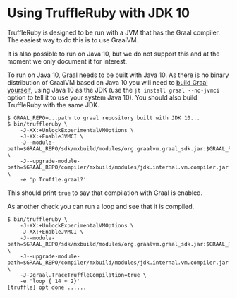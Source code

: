 # Using TruffleRuby with JDK 10

TruffleRuby is designed to be run with a JVM that has the Graal compiler. The
easiest way to do this is to use GraalVM.

It is also possible to run on Java 10, but we do not support this and at the
moment we only document it for interest.

To run on Java 10, Graal needs to be built with Java 10. As there is no binary
distribution of GraalVM based on Java 10 you will need to
[build Graal yourself](../contributor/building-graal.md), using Java 10 as the
JDK (use the `jt install graal --no-jvmci` option to tell it to use your system
Java 10). You should also build TruffleRuby with the same JDK.

```
$ GRAAL_REPO=...path to graal repository built with JDK 10...
$ bin/truffleruby \
    -J-XX:+UnlockExperimentalVMOptions \
    -J-XX:+EnableJVMCI \
    -J--module-path=$GRAAL_REPO/sdk/mxbuild/modules/org.graalvm.graal_sdk.jar:$GRAAL_REPO/truffle/mxbuild/modules/com.oracle.truffle.truffle_api.jar \
    -J--upgrade-module-path=$GRAAL_REPO/compiler/mxbuild/modules/jdk.internal.vm.compiler.jar \
    -e 'p Truffle.graal?'
```

This should print `true` to say that compilation with Graal is enabled.

As another check you can run a loop and see that it is compiled.

```
$ bin/truffleruby \
    -J-XX:+UnlockExperimentalVMOptions \
    -J-XX:+EnableJVMCI \
    -J--module-path=$GRAAL_REPO/sdk/mxbuild/modules/org.graalvm.graal_sdk.jar:$GRAAL_REPO/truffle/mxbuild/modules/com.oracle.truffle.truffle_api.jar \
    -J--upgrade-module-path=$GRAAL_REPO/compiler/mxbuild/modules/jdk.internal.vm.compiler.jar \
    -J-Dgraal.TraceTruffleCompilation=true \
    -e 'loop { 14 + 2}'
[truffle] opt done ......
```
